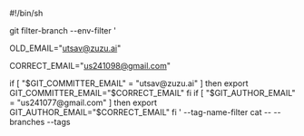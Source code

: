 #!/bin/sh

git filter-branch --env-filter '

OLD_EMAIL="utsav@zuzu.ai"

CORRECT_EMAIL="us241098@gmail.com"

if [ "$GIT_COMMITTER_EMAIL" = "utsav@zuzu.ai" ]
then
export GIT_COMMITTER_EMAIL="$CORRECT_EMAIL"
fi
if [ "$GIT_AUTHOR_EMAIL" = "us241077@gmail.com" ]
then
export GIT_AUTHOR_EMAIL="$CORRECT_EMAIL"
fi
' --tag-name-filter cat -- --branches --tags
